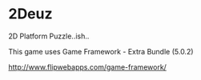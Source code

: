 # 2Deuz
2D Platform Puzzle..ish..

This game uses Game Framework - Extra Bundle (5.0.2)

http://www.flipwebapps.com/game-framework/
